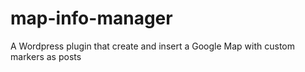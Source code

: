 # map-info-manager
A Wordpress plugin that create and insert a Google Map with custom markers as posts
